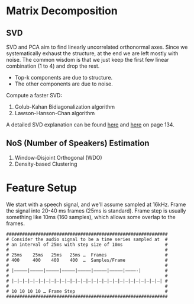 # Matrix Decomposition

## SVD

SVD and PCA aim to find linearly uncorrelated orthonormal axes. Since we systematically exhaust the structure, at the end we are left mostly with noise. The common wisdom is that we just keep the first few linear combination (1 to 4) and drop the rest.

* Top-k components are due to structure.
* The other components are due to noise.

Compute a faster SVD:

1. Golub-Kahan Bidiagonalization algorithm
2. Lawson-Hanson-Chan algorithm

A detailed SVD explanation can be found [here](https://www2.math.ethz.ch/education/bachelor/lectures/hs2014/other/linalg_INFK/svdneu.pdf) and [here](https://mml-book.github.io/book/mml-book.pdf) on page 134.

## NoS (Number of Speakers) Estimation

1. Window-Disjoint Orthogonal (WDO)
2. Density-based Clustering

# Feature Setup

We start with a speech signal, and we'll assume sampled at 16kHz. Frame the signal into 20-40 ms frames (25ms is standard). Frame step is usually something like 10ms (160 samples), which allows some overlap to the frames.

```
#############################################################
# Consider the audio signal to be a time series sampled at  #
# an interval of 25ms with step size of 10ms                #
#                                                           #
# 25ms    25ms   25ms   25ms …  Frames                      #
# 400     400    400    400  …  Samples/Frame               #
#                                                           #
# |—————|—————|—————|—————|—————|—————|—————|————-|         #
#                                                           #
# |—|—|—|—|—|—|—|—|—|—|—|—|—|—|—|—|—|—|—|—|—|—|—|—|—|—|—|—| #
#                                                           #
# 10 10 10 10 … Frame Step                                  #
#############################################################
```
